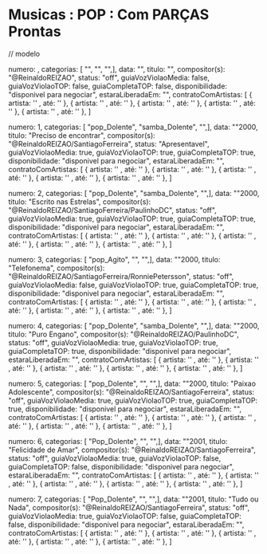 
# Musicas : POP : Com PARÇAS Prontas

// modelo

numero: , categorias: [ "", "", "",], data: "", titulo: "", compositor(s): "@ReinaldoREIZAO", status: "off", guiaVozViolaoMedia: false, guiaVozViolaoTOP: false,  guiaCompletaTOP: false, disponibilidade: "disponivel para negociar", estaraLiberadaEm: "", contratoComArtistas: [ { artista: '' , até: '' }, { artista: '' , até: '' }, { artista: '' , até: '' }, { artista: '' , até: '' }, { artista: '' , até: '' }, ]

numero: 1, categorias: [ "pop_Dolente", "samba_Dolente", "",], data: ""2000, titulo: "Preciso de encontrar", compositor(s): "@ReinaldoREIZAO/SantiagoFerreira", status: "Apresentavel", guiaVozViolaoMedia: true, guiaVozViolaoTOP: true,  guiaCompletaTOP: true,  disponibilidade: "disponivel para negociar", estaraLiberadaEm: "", contratoComArtistas: [ { artista: '' , até: '' }, { artista: '' , até: '' }, { artista: '' , até: '' }, { artista: '' , até: '' }, { artista: '' , até: '' }, ]

numero: 2, categorias: [ "pop_Dolente", "samba_Dolente", "",], data: ""2000, titulo: "Escrito nas Estrelas", compositor(s): "@ReinaldoREIZAO/SantiagoFerreira/PaulinhoDC", status: "off", guiaVozViolaoMedia: true, guiaVozViolaoTOP: true,  guiaCompletaTOP: true, disponibilidade: "disponivel para negociar", estaraLiberadaEm: "", contratoComArtistas: [ { artista: '' , até: '' }, { artista: '' , até: '' }, { artista: '' , até: '' }, { artista: '' , até: '' }, { artista: '' , até: '' }, ]

numero: 3, categorias: [ "pop_Agito", "", "",], data: ""2000, titulo: "Telefonema", compositor(s): "@ReinaldoREIZAO/SantiagoFerreira/RonniePetersson", status: "off", guiaVozViolaoMedia: false, guiaVozViolaoTOP: true,  guiaCompletaTOP: true, disponibilidade: "disponivel para negociar", estaraLiberadaEm: "", contratoComArtistas: [ { artista: '' , até: '' }, { artista: '' , até: '' }, { artista: '' , até: '' }, { artista: '' , até: '' }, { artista: '' , até: '' }, ]

numero: 4, categorias: [ "pop_Dolente", "samba_Dolente", "",], data: ""2000, titulo: "Puro Engano", compositor(s): "@ReinaldoREIZAO/PaulinhoDC", status: "off", guiaVozViolaoMedia: true, guiaVozViolaoTOP: true,  guiaCompletaTOP: true, disponibilidade: "disponivel para negociar", estaraLiberadaEm: "", contratoComArtistas: [ { artista: '' , até: '' }, { artista: '' , até: '' }, { artista: '' , até: '' }, { artista: '' , até: '' }, { artista: '' , até: '' }, ]

numero: 5, categorias: [ "pop_Dolente", "", "",], data: ""2000, titulo: "Paixao Adolescente", compositor(s): "@ReinaldoREIZAO/SantiagoFerreira", status: "off", guiaVozViolaoMedia: true, guiaVozViolaoTOP: true,  guiaCompletaTOP: true, disponibilidade: "disponivel para negociar", estaraLiberadaEm: "", contratoComArtistas: [ { artista: '' , até: '' }, { artista: '' , até: '' }, { artista: '' , até: '' }, { artista: '' , até: '' }, { artista: '' , até: '' }, ]

numero: 6, categorias: [ "Pop_Dolente", "", "",], data: ""2001, titulo: "Felicidade de Amar", compositor(s): "@ReinaldoREIZAO/SantiagoFerreira", status: "off", guiaVozViolaoMedia: true, guiaVozViolaoTOP: false,  guiaCompletaTOP: false, disponibilidade: "disponivel para negociar", estaraLiberadaEm: "", contratoComArtistas: [ { artista: '' , até: '' }, { artista: '' , até: '' }, { artista: '' , até: '' }, { artista: '' , até: '' }, { artista: '' , até: '' }, ]

numero: 7, categorias: [ "Pop_Dolente", "", "",], data: ""2001, titulo: "Tudo ou Nada", compositor(s): "@ReinaldoREIZAO/SantiagoFerreira", status: "off", guiaVozViolaoMedia: true, guiaVozViolaoTOP: false,  guiaCompletaTOP: false, disponibilidade: "disponivel para negociar", estaraLiberadaEm: "", contratoComArtistas: [ { artista: '' , até: '' }, { artista: '' , até: '' }, { artista: '' , até: '' }, { artista: '' , até: '' }, { artista: '' , até: '' }, ]



